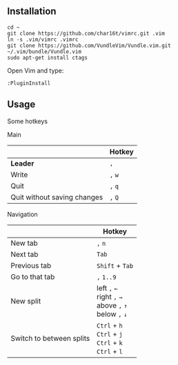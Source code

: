 ## Installation

    cd ~
    git clone https://github.com/char16t/vimrc.git .vim
    ln -s .vim/vimrc .vimrc
    git clone https://github.com/VundleVim/Vundle.vim.git ~/.vim/bundle/Vundle.vim
    sudo apt-get install ctags

Open Vim and type:

    :PluginInstall

## Usage

Some hotkeys

Main

|| Hotkey |
|---|---|
| **Leader** | `,` |
| Write | `,` `w` |
| Quit | `,` `q` |
| Quit without saving changes | `,` `Q` |


Navigation

|| Hotkey |
|---|---|
| New tab | `,` `n` |
| Next tab | `Tab` |
| Previous tab | `Shift` + `Tab` |
| Go to that tab | `,` `1..9` |
| New split | left `,` `←` <br> right `,` `→` <br>  above `,` `↑` <br> below `,` `↓` |
| Switch to between splits | `Ctrl` + `h`<br> `Ctrl` + `j` <br> `Ctrl` + `k` <br> `Ctrl` + `l` |
